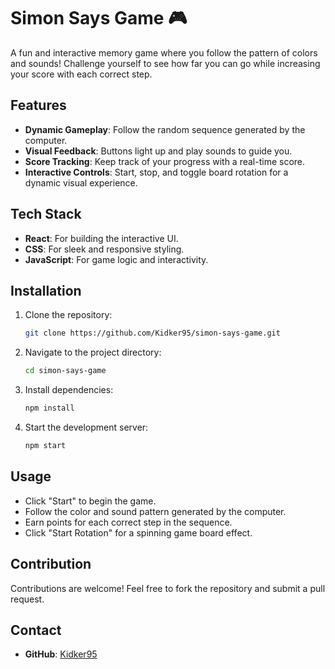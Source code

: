 # Simon Says Game 🎮

A fun and interactive memory game where you follow the pattern of colors and sounds! Challenge yourself to see how far you can go while increasing your score with each correct step.

## Features
- **Dynamic Gameplay**: Follow the random sequence generated by the computer.
- **Visual Feedback**: Buttons light up and play sounds to guide you.
- **Score Tracking**: Keep track of your progress with a real-time score.
- **Interactive Controls**: Start, stop, and toggle board rotation for a dynamic visual experience.

## Tech Stack
- **React**: For building the interactive UI.
- **CSS**: For sleek and responsive styling.
- **JavaScript**: For game logic and interactivity.

## Installation

1. Clone the repository:
   ```bash
   git clone https://github.com/Kidker95/simon-says-game.git
   ```

2. Navigate to the project directory:
   ```bash
   cd simon-says-game
   ```

3. Install dependencies:
   ```bash
   npm install
   ```

4. Start the development server:
   ```bash
   npm start
   ```

## Usage
- Click "Start" to begin the game.
- Follow the color and sound pattern generated by the computer.
- Earn points for each correct step in the sequence.
- Click "Start Rotation" for a spinning game board effect.

## Contribution
Contributions are welcome! Feel free to fork the repository and submit a pull request.

## Contact
- **GitHub**: [Kidker95](https://github.com/Kidker95)